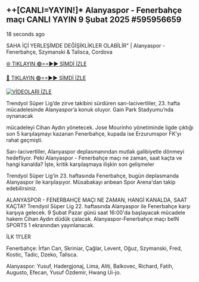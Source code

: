 ## ++[CANLI=YAYIN!]* Alanyaspor - Fenerbahçe maçı CANLI YAYIN 9 Şubat 2025 #595956659

18 seconds ago

SAHA İÇİ YERLEŞİMDE DEĞİŞİKLİKLER OLABİLİR" | Alanyaspor - Fenerbahçe, Szymanski & Talisca, Cordova

[🌐 TIKLAYIN 🟢==►► ŞİMDİ İZLE](https://streamespn.org/super-lig?artv)

[🔴 TIKLAYIN 🟢==►► ŞİMDİ İZLE](https://streamespn.org/super-lig?artv)

[![VİDEOLARI İZLE](https://i.imgur.com/dJHk4Zq.gif)](https://streamespn.org/super-lig?artv)

Trendyol Süper Lig’de zirve takibini sürdüren sarı-lacivertliler, 23. hafta mücadelesinde Alanyaspor’a konuk oluyor. Gain Park Stadyumu’nda oynanacak
 
mücadeleyi Cihan Aydın yönetecek. Jose Mourinho yönetiminde ligde çıktığı son 5 karşılaşmayı kazanan Fenerbahçe, kupada ise Erzurumspor FK’yı rahat geçmişti.

Sarı-lacivertliler, Alanyaspor deplasmanından mutlak galibiyetle dönmeyi hedefliyor. Peki Alanyaspor - Fenerbahçe maçı ne zaman, saat kaçta ve hangi kanalda?
İşte, kritik karşılaşmaya ilişkin son gelişmeler

Trendyol Süper Lig’in 23. haftasında Fenerbahçe, bugün deplasmanda Alanyaspor ile karşılaşıyor. Müsabakayı anbean Spor Arena'dan takip edebilirsiniz.

ALANYASPOR - FENERBAHÇE MAÇI NE ZAMAN, HANGİ KANALDA, SAAT KAÇTA?
Trendyol Süper Lig 22. haftasında Alanyaspor ile Fenerbahçe karşı karşıya gelecek. 9 Şubat Pazar günü saat 16:00'da başlayacak mücadele hakem Cihan Aydın düdük çalacak. Alanyaspor-Fenerbahçe maçı beIN SPORTS 1 ekranından yayınlanacak.

İLK 11'LER

Fenerbahçe: İrfan Can, Skriniar, Çağlar, Levent, Oğuz, Szymanski, Fred, Kostic, Tadic, Dzeko, Talisca.

Alanyaspor: Yusuf, Hadergjonaj, Lima, Aliti, Balkovec, Richard, Fatih, Augusto, Efecan, Yusuf Özdemir, Hwang Ui-jo.